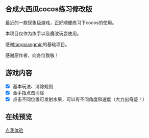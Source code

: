 ## 合成大西瓜cocos练习修改版
最近的一款现象级游戏，正好顺便练习下cocos的使用。

本项目仅作为练手以及魔改玩耍使用。

感谢[tangxiangmin](https://github.com/tangxiangmin/cocos-big-watermelon)的基础项目。

感谢原作者，向各位致敬！

## 游戏内容
- [x] 基本玩法、消除规则
- [x] 金手指点击消除
- [x] 点击不同位置可发射水果，可以有不同角度和速度（大力出奇迹！）

## 在线预览
[点我体验](https://buhuibabuhuiba.com/watermelon)